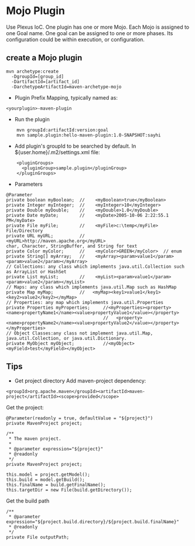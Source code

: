# Mojo Plugin

Use Plexus IoC. One plugin has one or more Mojo. Each Mojo is assigned to one Goal name. One goal can be assigned to one or more phases. Its configuration could be within execution, or configuration. 

## create a Mojo plugin
```
mvn archetype:create 
  -DgroupId=[group_id]
  -DartifactId=[artifact_id]
  -DarchetypeArtifactId=maven-archetype-mojo
```

- Plugin Prefix Mapping, typically named as:
```
<yourplugin>-maven-plugin
```
- Run the plugin
```
    mvn groupId:artifactId:version:goal
    mvn sample.plugin:hello-maven-plugin:1.0-SNAPSHOT:sayhi
```
- Add plugin's groupId to be searched by default. In ${user.home}/.m2/settings.xml file:
```
    <pluginGroups>
      <pluginGroup>sample.plugin</pluginGroup>
    </pluginGroups>
```
- Parameters
```
@Parameter
private boolean myBoolean;  //    <myBoolean>true</myBoolean>
private Integer myInteger;  //    <myInteger>10</myInteger>
private Double myDouble;    //    <myDouble>1.0</myDouble>
private Date myDate;        //    <myDate>2005-10-06 2:22:55.1 PM</myDate>
private File myFile;        //    <myFile>c:\temp</myFile>  File/Directory
private URL myURL;          //    <myURL>http://maven.apache.org</myURL>
char, Character, StringBuffer, and String for text
private Color myColor;      //    <myColor>GREEN</myColor>  // enum
private String[] myArray;   //    <myArray><param>value1</param><param>value2</param></myArray>
// Collections: any class which implements java.util.Collection such as ArrayList or HashSet
private List myList;        //    <myList><param>value1</param><param>value2</param></myList>
// Maps: any class which implements java.util.Map such as HashMap
private Map myMap;          //   <myMap><key1>value1</key1><key2>value2</key2></myMap>
// Properties: any map which implements java.util.Properties
private Properties myProperties;     //<myProperties><property><name>propertyName1</name><value>propertyValue1</value></property>
                                     //   <property><name>propertyName2</name><value>propertyValue2</value></property></myProperties>
// Object Classes:any class not implement java.util.Map, java.util.Collection, or java.util.Dictionary.
private MyObject myObject;           //<myObject><myField>test</myField></myObject>
```

## Tips
- Get project directory
Add  maven-project dependency:
```
<groupId>org.apache.maven</groupId><artifactId>maven-project</artifactId><scope>provided</scope>
```
Get the project:
```
@Parameter(readonly = true, defaultValue = "${project}")
private MavenProject project;

/**
 * The maven project.
 * 
 * @parameter expression="${project}"
 * @readonly
 */
private MavenProject project;

this.model = project.getModel();
this.build = model.getBuild();
this.finalName = build.getFinalName();
this.targetDir = new File(build.getDirectory());
```
Get the build path
```
/**
 * @parameter expression="${project.build.directory}/${project.build.finalName}"
 * @readonly
 */
private File outputPath;
```

